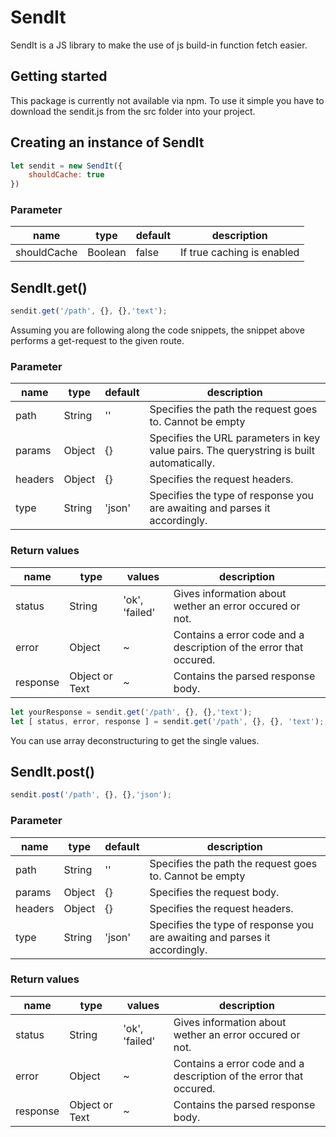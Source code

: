 # SendIt

SendIt is a JS library to make the use of js build-in function fetch easier.

## Getting started

This package is currently not available via npm. To use it simple
you have to download the sendit.js from the src folder into your project.

## Creating an instance of SendIt

```js
let sendit = new SendIt({
    shouldCache: true
})
```

### Parameter

|name|type|default|description|
|---|---|---|---|
|shouldCache|Boolean|false|If true caching is enabled|

## SendIt.get()

```js
sendit.get('/path', {}, {},'text');
```

Assuming you are following along the code snippets, the snippet above performs a get-request
to the given route.

### Parameter

|name|type|default|description|
|---|---|---|---|
|path|String|''|Specifies the path the request goes to. Cannot be empty|
|params|Object|{}|Specifies the URL parameters in key value pairs. The querystring is built automatically.|
|headers|Object|{}|Specifies the request headers.|
|type|String|'json'|Specifies the type of response you are awaiting and parses it accordingly.|

### Return values

|name|type|values|description|
|---|---|---|---|
|status|String|'ok', 'failed'|Gives information about wether an error occured or not.|
|error|Object|~|Contains a error code and a description of the error that occured.|
|response|Object or Text|~|Contains the parsed response body.|

```js
let yourResponse = sendit.get('/path', {}, {},'text');
let [ status, error, response ] = sendit.get('/path', {}, {}, 'text');
```

You can use array deconstructuring to get the single values.

## SendIt.post()

```js
sendit.post('/path', {}, {},'json');
```

### Parameter

|name|type|default|description|
|---|---|---|---|
|path|String|''|Specifies the path the request goes to. Cannot be empty|
|params|Object|{}|Specifies the request body.|
|headers|Object|{}|Specifies the request headers.|
|type|String|'json'|Specifies the type of response you are awaiting and parses it accordingly.|

### Return values

|name|type|values|description|
|---|---|---|---|
|status|String|'ok', 'failed'|Gives information about wether an error occured or not.|
|error|Object|~|Contains a error code and a description of the error that occured.|
|response|Object or Text|~|Contains the parsed response body.|
